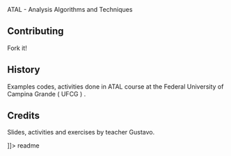 <snippet>
  <content><![CDATA[
# ${1:Project Name}

ATAL - Analysis Algorithms and Techniques

## Contributing

Fork it!

## History

Examples codes, activities done in ATAL course at the Federal University of Campina Grande ( UFCG ) .

## Credits

Slides, activities and exercises by teacher Gustavo.

]]></content>
  <tabTrigger>readme</tabTrigger>
</snippet>
